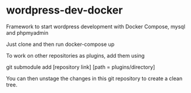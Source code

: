 # wordpress-dev-docker

Framework to start wordpress development with Docker Compose, mysql and phpmyadmin

Just clone and then run docker-compose up

To work on other repositories as plugins, add them using

git submodule add [repository link] [path = plugins/directory]

You can then unstage the changes in this git repository to create a clean tree.
